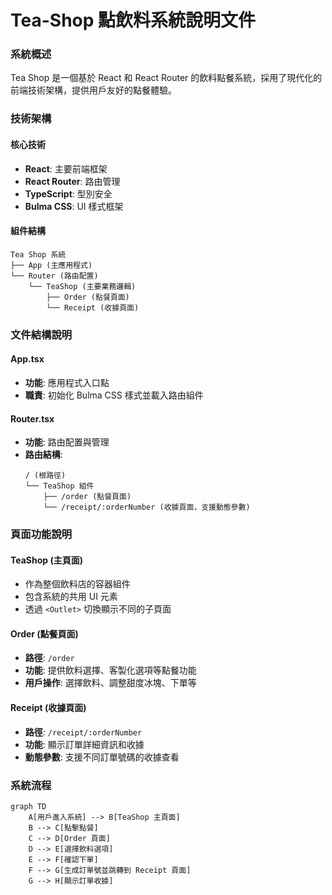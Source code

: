 # Tea-Shop 點飲料系統說明文件

### 系統概述

Tea Shop 是一個基於 React 和 React Router 的飲料點餐系統，採用了現代化的前端技術架構，提供用戶友好的點餐體驗。

### 技術架構

#### 核心技術

- **React**: 主要前端框架
- **React Router**: 路由管理
- **TypeScript**: 型別安全
- **Bulma CSS**: UI 樣式框架

#### 組件結構

```
Tea Shop 系統
├── App (主應用程式)
└── Router (路由配置)
    └── TeaShop (主要業務邏輯)
        ├── Order (點餐頁面)
        └── Receipt (收據頁面)
```

### 文件結構說明

#### App.tsx

- **功能**: 應用程式入口點
- **職責**: 初始化 Bulma CSS 樣式並載入路由組件

#### Router.tsx

- **功能**: 路由配置與管理
- **路由結構**:
  ```
  / (根路徑)
  └── TeaShop 組件
      ├── /order (點餐頁面)
      └── /receipt/:orderNumber (收據頁面，支援動態參數)
  ```

### 頁面功能說明

#### TeaShop (主頁面)

- 作為整個飲料店的容器組件
- 包含系統的共用 UI 元素
- 透過 `<Outlet>` 切換顯示不同的子頁面

#### Order (點餐頁面)

- **路徑**: `/order`
- **功能**: 提供飲料選擇、客製化選項等點餐功能
- **用戶操作**: 選擇飲料、調整甜度冰塊、下單等

#### Receipt (收據頁面)

- **路徑**: `/receipt/:orderNumber`
- **功能**: 顯示訂單詳細資訊和收據
- **動態參數**: 支援不同訂單號碼的收據查看

### 系統流程

```mermaid
graph TD
    A[用戶進入系統] --> B[TeaShop 主頁面]
    B --> C[點擊點餐]
    C --> D[Order 頁面]
    D --> E[選擇飲料選項]
    E --> F[確認下單]
    F --> G[生成訂單號並跳轉到 Receipt 頁面]
    G --> H[顯示訂單收據]
```


